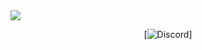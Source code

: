 <div>
  <img src="https://discord.c99.nl/widget/theme-2/446862141740548116.png" />
</div>
<div align="center">

[![Discord](http://helydev.com/banners/446862141740548116/banner.png)]
